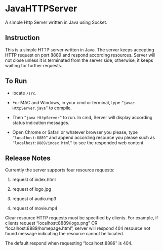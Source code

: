 # JavaHTTPServer
A simple Http Server written in Java using Socket.


## Instruction

This is a simple HTTP server written in Java. The server keeps accepting HTTP request on port 8889 and respond according resources. Server will not close unless it is terminated from the server side, otherwise, it keeps waiting for further requests.

## To Run

-   locate `/src`.
    
-   For MAC and Windows, in your cmd or terminal, type `“javac HttpServer.java”` to compile.
- Then `“java HttpServer”` to run. In cmd, Server will display according status indication messages.
    
-   Open Chrome or Safari or whatever browser you please, type `“localhost:8889”` and append according resource you please such as `“localhost:8889/index.html”` to see the responded web content.
    
## Release Notes
Currently the server supports four resource requests:
    
  1.  request of index.html
        
   2.  request of logo.jpg
        
   3.  request of audio.mp3
        
   4.  request of movie.mp4
        
    
   Clear resource HTTP requests must be specified by clients. For example, if clients request “localhost:8889/logo.png” OR “localhost:8889/homepage.html”, server will respond 404 resource not found message indicating the resource cannot be located.
    
   The default respond when requesting “localhost:8889” is 404.
